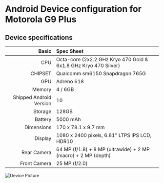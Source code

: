 # Android Device configuration for Motorola G9 Plus

## Device specifications

Basic   | Spec Sheet
-------:|:-------------------------
CPU     | Octa-core (2x2.2 GHz Kryo 470 Gold & 6x1.8 GHz Kryo 470 Silver)
CHIPSET | Qualcomm sm6150 Snapdragon 765G
GPU     | Adreno 618
Memory  | 4 / 6GB
Shipped Android Version | 10
Storage | 128GB
Battery | 5000 mAh
Dimensions | 170 x 78.1 x 9.7 mm
Display | 1080 x 2400 pixels, 6.81" LTPS IPS LCD, HDR10
Rear Camera  | 64 MP (f/1.8) + 8 MP (ultrawide) + 2 MP (macro) + 2 MP (depth)
Front Camera | 25 MP (f/2.0)

![Device Picture](https://fdn2.gsmarena.com/vv/pics/motorola/motorola-moto-g9-plus-2.jpg)
